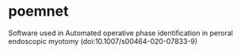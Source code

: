 # poemnet
Software used in Automated operative phase identification in peroral endoscopic myotomy (doi:10.1007/s00464-020-07833-9)
